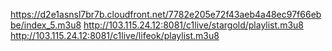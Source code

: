 https://d2e1asnsl7br7b.cloudfront.net/7782e205e72f43aeb4a48ec97f66ebbe/index_5.m3u8
http://103.115.24.12:8081/c1live/stargold/playlist.m3u8
http://103.115.24.12:8081/c1live/lifeok/playlist.m3u8

